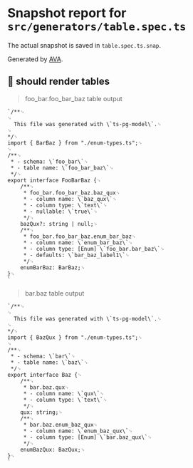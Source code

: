 # Snapshot report for `src/generators/table.spec.ts`

The actual snapshot is saved in `table.spec.ts.snap`.

Generated by [AVA](https://avajs.dev).

## 🧪 should render tables

> foo_bar.foo_bar_baz table output

    `/**␊
    ␊
      This file was generated with \`ts-pg-model\`.␊
    ␊
    */␊
    import { BarBaz } from "./enum-types.ts";␊
    ␊
    /**␊
     * - schema: \`foo_bar\`␊
     * - table name: \`foo_bar_baz\`␊
     */␊
    export interface FooBarBaz {␊
        /**␊
         * foo_bar.foo_bar_baz.baz_qux␊
         * - column name: \`baz_qux\`␊
         * - column type: \`text\`␊
         * - nullable: \`true\`␊
         */␊
        bazQux?: string | null;␊
        /**␊
         * foo_bar.foo_bar_baz.enum_bar_baz␊
         * - column name: \`enum_bar_baz\`␊
         * - column type: [Enum] \`foo_bar.bar_baz\`␊
         * - defaults: \`bar_baz_label1\`␊
         */␊
        enumBarBaz: BarBaz;␊
    }␊
    `

> bar.baz table output

    `/**␊
    ␊
      This file was generated with \`ts-pg-model\`.␊
    ␊
    */␊
    import { BazQux } from "./enum-types.ts";␊
    ␊
    /**␊
     * - schema: \`bar\`␊
     * - table name: \`baz\`␊
     */␊
    export interface Baz {␊
        /**␊
         * bar.baz.qux␊
         * - column name: \`qux\`␊
         * - column type: \`text\`␊
         */␊
        qux: string;␊
        /**␊
         * bar.baz.enum_baz_qux␊
         * - column name: \`enum_baz_qux\`␊
         * - column type: [Enum] \`bar.baz_qux\`␊
         */␊
        enumBazQux: BazQux;␊
    }␊
    `
